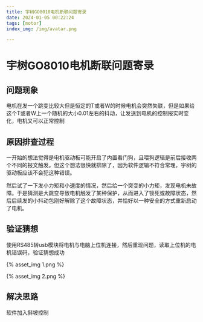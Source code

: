 ```yaml
---
title: 宇树GO8010电机断联问题寄录
date: 2024-01-05 00:22:24
tags: [motor]
index_img: /img/avatar.png

---
```


# 宇树GO8010电机断联问题寄录

## 问题现象

电机在发一个跳变比较大但是恒定的T或者W的时候电机会突然失联，但是如果给这个T或者W上一个随机的大小0.01左右的抖动，让发送到电机的控制报实时变化，电机又可以正常控制

## 原因排查过程

一开始的想法觉得是电机驱动板可能开启了内置看门狗，且喂狗逻辑是前后接收两个不同的报文触发。但这个想法很快就排除了，因为软件逻辑不符合常理，宇树的驱动板应该不会犯这种错误。

然后试了一下发小力矩和小速度的情况，然后给一个突变的小力矩，发现电机未故障。于是猜测是大跳变导致电机触发了某种保护，从而进入了锁死或故障状态，然后后续发的小抖动包刚好解除了这个故障状态，并恰好以一种安全的方式重新启动了电机。

## 验证猜想

使用RS485转usb模块将电机与电脑上位机连接，然后重现问题，读取上位机的电机错误码，验证猜想成功

{% asset_img 1.png  %}

{% asset_img 2.png  %}

## 解决思路

软件加入斜坡控制